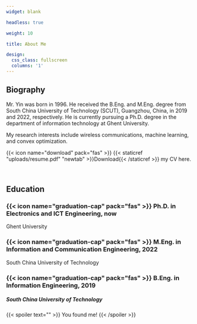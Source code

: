 ```yaml
---
widget: blank

headless: true

weight: 10

title: About Me

design:
  css_class: fullscreen
  columns: '1'
---
```


## **Biography**

Mr. Yin was born in 1996. He received the B.Eng. and M.Eng. degree from South China University of Technology (SCUT), Guangzhou, China, in 2019 and 2022, respectively. He is currently pursuing a Ph.D. degree in the department of information technology at Ghent University.

My research interests include wireless communications, machine learning, and convex optimization.

{{< icon name="download" pack="fas" >}} {{< staticref "uploads/resume.pdf" "newtab" >}}Download{{< /staticref >}} my CV here.

<br>

## **Education**

### {{< icon name="graduation-cap" pack="fas" >}} Ph.D. in **Electronics and ICT Engineering**, now
Ghent University

### {{< icon name="graduation-cap" pack="fas" >}} M.Eng. in **Information and Communication Engineering**, 2022
South China University of Technology

### {{< icon name="graduation-cap" pack="fas" >}} B.Eng. in **Information Engineering**, 2019
##### South China University of Technology
{{< spoiler text="" >}}
You found me!
{{< /spoiler >}}
